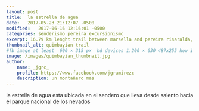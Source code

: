 ```yaml
---
layout: post
title:  la estrella de agua
date:   2017-05-23 21:12:07 -0500
modified:   2017-06-16 12:16:01 -0500
categories: senderismo pereira excursionismo 
excerpt: 16.79 km lenght trail between marsella and pereira risaralda, this trail lead to a wonderfull view of pereira
thumbnail_alt: quimbayian trail
#fb image at least  600 × 315 px  hd devices 1.200 × 630 487x255 how i see it
image: /images/quimbayian_thumbnail.jpg
author:
    name: _jgrc_
    profile: https://www.facebook.com/jgramirezc
    description: un montañero mas
---
```


la estrella de agua esta ubicada en el sendero que lleva desde salento hacia el parque nacional de los nevados